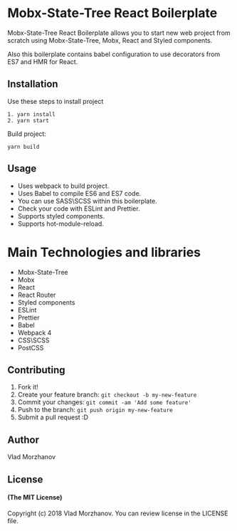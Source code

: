 # Mobx-State-Tree React Boilerplate

Mobx-State-Tree React Boilerplate allows you to start new web project from scratch using Mobx-State-Tree, Mobx, React and Styled components.

Also this boilerplate contains babel configuration to use decorators from ES7 and HMR for React.

## Installation

Use these steps to install project

```
1. yarn install
2. yarn start
```

Build project:

```
yarn build
```

## Usage

- Uses webpack to build project.
- Uses Babel to compile ES6 and ES7 code.
- You can use SASS\SCSS within this boilerplate.
- Check your code with ESLint and Prettier.
- Supports styled components.
- Supports hot-module-reload.

# Main Technologies and libraries

- Mobx-State-Tree
- Mobx
- React
- React Router
- Styled components
- ESLint
- Prettier
- Babel
- Webpack 4
- CSS\SCSS
- PostCSS

## Contributing

1.  Fork it!
2.  Create your feature branch: `git checkout -b my-new-feature`
3.  Commit your changes: `git commit -am 'Add some feature'`
4.  Push to the branch: `git push origin my-new-feature`
5.  Submit a pull request :D

## Author

Vlad Morzhanov

## License

#### (The MIT License)

Copyright (c) 2018 Vlad Morzhanov.
You can review license in the LICENSE file.
